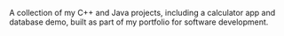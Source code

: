 A collection of my C++ and Java projects, including a calculator app and database demo, built as part of my portfolio for software development.
